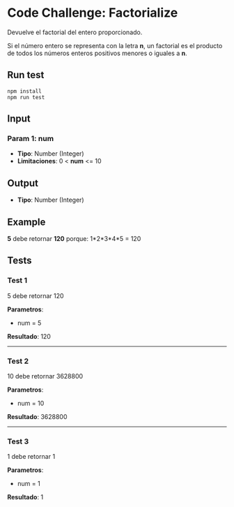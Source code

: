 # Code Challenge: Factorialize

Devuelve el factorial del entero proporcionado.

Si el número entero se representa con la letra **n**, un factorial es el producto de todos los números enteros positivos menores o iguales a **n**.

## Run test

```
npm install
npm run test
```

## Input

### Param 1: num

- **Tipo**: Number (Integer)
- **Limitaciones**: 0 < **num** <= 10

## Output

- **Tipo**: Number (Integer)

## Example
**5** debe retornar **120** porque: 1\*2\*3\*4\*5 = 120

## Tests

### Test 1
5 debe retornar 120

**Parametros**: 
- num = 5

**Resultado**: 120

---

### Test 2
10 debe retornar 3628800

**Parametros**: 
- num = 10

**Resultado**: 3628800

---

### Test 3
1 debe retornar 1

**Parametros**: 
- num = 1

**Resultado**: 1
